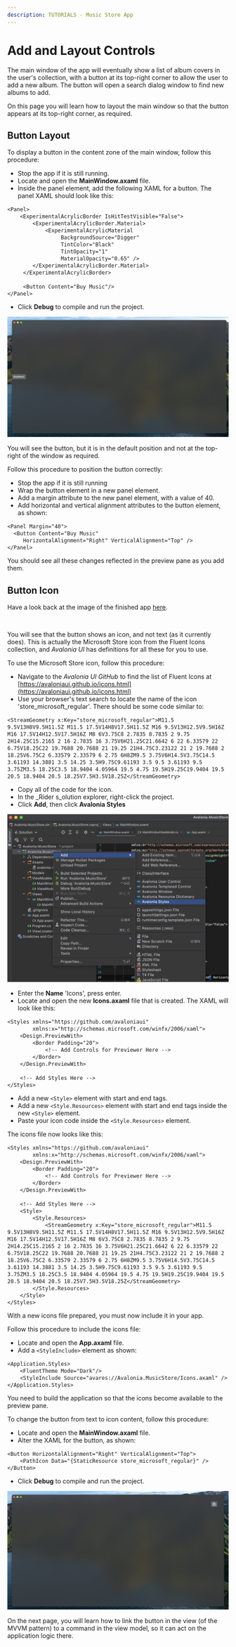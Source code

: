 ```yaml
---
description: TUTORIALS - Music Store App
---
```


# Add and Layout Controls

The main window of the app will eventually show a list of album covers in the user's collection, with a button at its top-right corner to allow the user to add a new album. The button will open a search dialog window to find new albums to add.&#x20;

On this page you will learn how to layout the main window so that the button appears at its top-right corner, as required.

## Button Layout

To display a button in the content zone of the main window, follow this procedure:

- Stop the app if it is still running.
- Locate and open the **MainWindow.axaml** file.
- Inside the panel element, add the following XAML for a button. The panel XAML should look like this:&#x20;

```markup
<Panel>
    <ExperimentalAcrylicBorder IsHitTestVisible="False">
        <ExperimentalAcrylicBorder.Material>
            <ExperimentalAcrylicMaterial
                 BackgroundSource="Digger"
                 TintColor="Black"
                 TintOpacity="1"
                 MaterialOpacity="0.65" />
        </ExperimentalAcrylicBorder.Material>
     </ExperimentalAcrylicBorder>

     <Button Content="Buy Music"/>
</Panel>
```

- Click **Debug** to compile and run the project.

![](images/buy-button.png)

You will see the button, but it is in the default position and not at the top-right of the window as required.

Follow this procedure to position the button correctly:

- Stop the app if it is still running
- Wrap the button element in a new panel element.
- Add a margin attribute to the new panel element, with a value of 40. &#x20;
- Add horizontal and vertical alignment attributes to the button element, as shown:

```markup
<Panel Margin="40">
  <Button Content="Buy Music" 
     HorizontalAlignment="Right" VerticalAlignment="Top" />
</Panel>
```

You should see all these changes reflected in the preview pane as you add them.&#x20;

## Button Icon

Have a look back at the image of the finished app [here](./). &#x20;

<div style={{textAlign: 'center'}}>
  <img src="/img/gitbook-import/assets/image (13) (2).png" alt=""/>
</div>

You will see that the button shows an icon, and not text (as it currently does). This is actually the Microsoft Store icon from the Fluent Icons collection, and _Avalonia UI_ has definitions for all these for you to use.

To use the Microsoft Store icon, follow this procedure:&#x20;

- Navigate to the _Avalonia UI_ _GitHub_ to find the list of Fluent Icons at [https://avaloniaui.github.io/icons.html](https://avaloniaui.github.io/icons.html)
- Use your browser's text search to locate the name of the icon 'store\_microsoft\_regular'. There should be some code similar to:

```markup
<StreamGeometry x:Key="store_microsoft_regular">M11.5 9.5V13H8V9.5H11.5Z M11.5 17.5V14H8V17.5H11.5Z M16 9.5V13H12.5V9.5H16Z M16 17.5V14H12.5V17.5H16Z M8 6V3.75C8 2.7835 8.7835 2 9.75 2H14.25C15.2165 2 16 2.7835 16 3.75V6H21.25C21.6642 6 22 6.33579 22 6.75V18.25C22 19.7688 20.7688 21 19.25 21H4.75C3.23122 21 2 19.7688 2 18.25V6.75C2 6.33579 2.33579 6 2.75 6H8ZM9.5 3.75V6H14.5V3.75C14.5 3.61193 14.3881 3.5 14.25 3.5H9.75C9.61193 3.5 9.5 3.61193 9.5 3.75ZM3.5 18.25C3.5 18.9404 4.05964 19.5 4.75 19.5H19.25C19.9404 19.5 20.5 18.9404 20.5 18.25V7.5H3.5V18.25Z</StreamGeometry>
```

- Copy all of the code for the icon.
- In the _Rider s_olution explorer, right-click the project.
- Click **Add**, then click  **Avalonia Styles**

![](images/add-styles.png)

- Enter the **Name** 'Icons', press enter.
- Locate and open the new **Icons.axaml** file that is created. The XAML will look like this:

```markup
<Styles xmlns="https://github.com/avaloniaui"
        xmlns:x="http://schemas.microsoft.com/winfx/2006/xaml">
    <Design.PreviewWith>
        <Border Padding="20">
            <!-- Add Controls for Previewer Here -->
        </Border>
    </Design.PreviewWith>

    <!-- Add Styles Here -->
</Styles>
```

- Add a new `<Style>` element with start and end tags.
- Add a new `<Style.Resources>` element with start and end tags inside the new `<Style>` element.
- Paste your icon code inside the `<Style.Resources>` element.

The icons file now looks like this:

```markup
<Styles xmlns="https://github.com/avaloniaui"
        xmlns:x="http://schemas.microsoft.com/winfx/2006/xaml">
    <Design.PreviewWith>
        <Border Padding="20">
            <!-- Add Controls for Previewer Here -->
        </Border>
    </Design.PreviewWith>

    <!-- Add Styles Here -->
    <Style>
        <Style.Resources>
            <StreamGeometry x:Key="store_microsoft_regular">M11.5 9.5V13H8V9.5H11.5Z M11.5 17.5V14H8V17.5H11.5Z M16 9.5V13H12.5V9.5H16Z M16 17.5V14H12.5V17.5H16Z M8 6V3.75C8 2.7835 8.7835 2 9.75 2H14.25C15.2165 2 16 2.7835 16 3.75V6H21.25C21.6642 6 22 6.33579 22 6.75V18.25C22 19.7688 20.7688 21 19.25 21H4.75C3.23122 21 2 19.7688 2 18.25V6.75C2 6.33579 2.33579 6 2.75 6H8ZM9.5 3.75V6H14.5V3.75C14.5 3.61193 14.3881 3.5 14.25 3.5H9.75C9.61193 3.5 9.5 3.61193 9.5 3.75ZM3.5 18.25C3.5 18.9404 4.05964 19.5 4.75 19.5H19.25C19.9404 19.5 20.5 18.9404 20.5 18.25V7.5H3.5V18.25Z</StreamGeometry>
        </Style.Resources>
    </Style>
</Styles>
```

With a new icons file prepared, you must now include it in your app.

Follow this procedure to include the icons file:

- Locate and open the **App.axaml** file.
- Add a `<StyleInclude>` element as shown:

```markup
<Application.Styles>
    <FluentTheme Mode="Dark"/>
    <StyleInclude Source="avares://Avalonia.MusicStore/Icons.axaml" />
</Application.Styles>
```

You need to build the application so that the icons become available to the preview pane.

To change the button from text to icon content, follow this procedure:

- Locate and open the **MainWindow.axaml** file.
- Alter the XAML for the button, as shown:

```markup
<Button HorizontalAlignment="Right" VerticalAlignment="Top">       
    <PathIcon Data="{StaticResource store_microsoft_regular}" /> 
</Button>
```

- Click **Debug** to compile and run the project.

![](images/pretty-button.png)

On the next page, you will learn how to link the button in the view (of the MVVM pattern) to a command in the view model, so it can act on the application logic there.
